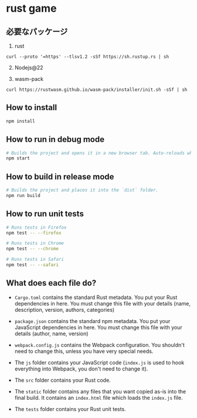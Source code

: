 # rust game

## 必要なパッケージ

1. rust

```shell
curl --proto '=https' --tlsv1.2 -sSf https://sh.rustup.rs | sh
```

2. Nodejs@22

3. wasm-pack

```shell
curl https://rustwasm.github.io/wasm-pack/installer/init.sh -sSf | sh
```

## How to install

```sh
npm install
```

## How to run in debug mode

```sh
# Builds the project and opens it in a new browser tab. Auto-reloads when the project changes.
npm start
```

## How to build in release mode

```sh
# Builds the project and places it into the `dist` folder.
npm run build
```

## How to run unit tests

```sh
# Runs tests in Firefox
npm test -- --firefox

# Runs tests in Chrome
npm test -- --chrome

# Runs tests in Safari
npm test -- --safari
```

## What does each file do?

- `Cargo.toml` contains the standard Rust metadata. You put your Rust dependencies in here. You must change this file with your details (name, description, version, authors, categories)

- `package.json` contains the standard npm metadata. You put your JavaScript dependencies in here. You must change this file with your details (author, name, version)

- `webpack.config.js` contains the Webpack configuration. You shouldn't need to change this, unless you have very special needs.

- The `js` folder contains your JavaScript code (`index.js` is used to hook everything into Webpack, you don't need to change it).

- The `src` folder contains your Rust code.

- The `static` folder contains any files that you want copied as-is into the final build. It contains an `index.html` file which loads the `index.js` file.

- The `tests` folder contains your Rust unit tests.
